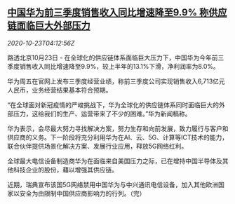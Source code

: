 <!--1603426995000-->
[中国华为前三季度销售收入同比增速降至9.9% 称供应链面临巨大外部压力](https://cn.reuters.com/article/huawei-revenue-1023-fri-idCNKBS2780G2)
------

<div><i>2020-10-23T04:12:56Z</i></div><p>路透北京10月23日 - 在全球化的供应链体系面临巨大压力下，中国华为今年前三季度销售收入同比增速降至9.9%，较上半年的13.1%下滑，净利润率为8.0%。</p><p>华为周五在官网上发布三季度经营业绩，称前三季度公司实现销售收入6,713亿元人民币，业务经营结果基本符合预期。</p><p>“在全球面对新冠疫情的严峻挑战下，华为全球化的供应链体系同时面临巨大的外部压力，这给我们的生产、运营带来了不少的困难。”华为新闻稿称。</p><p>华为表示，会尽最大努力寻找解决方案，努力生存和向前发展，致力履行与客户和供应商的义务。下一阶段将充分利用华为在AI、云、5G、计算等ICT技术的能力，联合伙伴提供场景化解决方案、发展行业应用，释放5G网络红利。</p><p>全球最大电信设备制造商华为在面临来自美国压力之际，已在增持中国半导体及其他科技企业的股份，藉以增强其供应链。</p><p>近期，瑞典宣布该国5G网络禁用中国华为与中兴通讯电信设备，加入其他欧洲国家以安全为由限制中国供应商影响力的行列。（完）</p>
